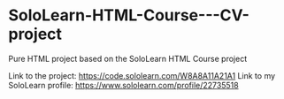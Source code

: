 # SoloLearn-HTML-Course---CV-project
Pure HTML project based on the SoloLearn HTML Course project

Link to the project: https://code.sololearn.com/W8A8A11A21A1
Link to my SoloLearn profile: https://www.sololearn.com/profile/22735518
